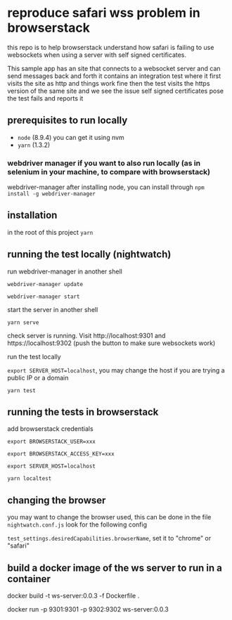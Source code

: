 # reproduce safari wss problem in browserstack
this repo is to help browserstack understand how safari is failing to use websockets when
using a server with self signed certificates.

This sample app has an site that connects to a websocket server and can send messages back and forth
it contains an integration test where it first visits the site as http and things work fine
then the test visits the https version of the same site and we see the issue self signed certificates pose
the test fails and reports it

## prerequisites to run locally
 * `node` (8.9.4) you can get it using nvm
 * `yarn` (1.3.2)

### webdriver manager if you want to also run locally (as in selenium in your machine, to compare with browserstack)

webdriver-manager after installing node, you can install through `npm install -g webdriver-manager`

## installation
in the root of this project
`yarn`

## running the test locally (nightwatch)
run webdriver-manager in another shell

`webdriver-manager update`

`webdriver-manager start`

start the server in another shell

`yarn serve`

check server is running. Visit http://localhost:9301 and https://localhost:9302 (push the button to make sure websockets work)

run the test locally

`export SERVER_HOST=localhost`, you may change the host if you are trying a public IP or a domain

`yarn test`

## running the tests in browserstack

add browserstack credentials

`export BROWSERSTACK_USER=xxx`

`export BROWSERSTACK_ACCESS_KEY=xxx`

`export SERVER_HOST=localhost`

`yarn localtest`

## changing the browser

you may want to change the browser used, this can be done in the file `nightwatch.conf.js` look for the following config

`test_settings.desiredCapabilities.browserName`, set it to "chrome" or "safari"

## build a docker image of the ws server to run in a container

docker build -t ws-server:0.0.3 -f Dockerfile .

docker run  -p 9301:9301 -p 9302:9302 ws-server:0.0.3